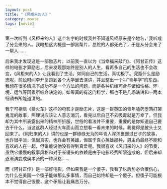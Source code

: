 ```yaml
---
layout: post
title: "《风柜来的人》"
category: movie
tags: [movie]
---
```



第一次听到《风柜来的人》这个名字的时候我并不知道风柜原来是个地名，我听成了分会来的人。我暗想这大概是一部黑帮片，总舵的人都死光了，于是从分会来了一帮人……


后来我才发现这是一部励志片，以前我一直以为《当幸福来敲门》、《阿甘正传》这样的电影才算励志，后来发现那始终是别人的人生，看再多自己的生活也不会改变，《风柜来的人》让我看到了生活，如同自己的生活，真切极了。究竟什么是励志呢，前段时间李开复跑到各个大学里去演讲，并且整出一个叫“青年学”的东西，我想在很多情况下成功不是一个方法的问题，而是各种机缘巧合与诸如性格、环境、运气等因素所综合决定的，如果真的有这门科学，那也不是几场演讲和一两本畅销书所能道清的。


我宁可相信《猜火车》这样的电影才是励志片，这是一群英国的青年嗑药堕落打架鬼混的故事，照理说应该让人意志消沉，看完以后自己不去吸毒就是万幸了，但我却为其中所表露出来的精神所折服，世俗的看法并不重要，重要的是你知道自己要去干什么，当这这群人经过火车面山而立想看一看未来的时候，我觉得是披头士又回来了。《风归来的人》讲的也是一群碌碌无为的年青人浑浑噩噩过日子的故事，也许很平淡，但很真实，也许会有英雄，但属于真心英雄那种，男主角最终不能和喜欢的人在一起，但谁能说他没有得到真爱呢。我很喜欢《风归来的人》的节奏，虽然它缓慢的叙事风格和对于长镜头的依赖是由于电影经费所限造成的，但后来却逐渐演变成侯孝贤的一种风格……


而《阿甘正传》是一部好电影，但如果我是一个傻子，我看了以后势必会很伤心，为什么在美国一个傻子能做那么多事情，而自己始终却是一个傻子。但傻子可能根本不觉得自己很傻，这个矛盾让我痛苦万分。
